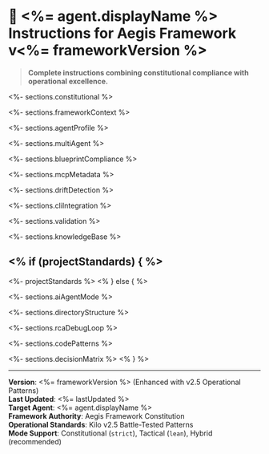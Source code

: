 <!--
@aegisFrameworkVersion: <%= frameworkVersion %>
<% if (projectStandards) { %>@intent: Complete <%= agent.displayName %> instructions combining constitutional compliance with operational excellence
@context: Single source of truth for <%= agent.displayName %> under Aegis Framework + Kilo standards
@generatedFrom: agent-instructions.template.md + project-standards.md
@lastGenerated: <%= lastUpdated %><% } else { %>@intent: Agent-agnostic instructions template for all Aegis agents
@context: Modular, versioned, and assembled from framework docs and agent profiles
@generatedFrom: agent-instructions.template.md<% } %>
-->

# 🤖 <%= agent.displayName %> Instructions for Aegis Framework v<%= frameworkVersion %>

> **Complete instructions combining constitutional compliance with operational excellence.**

<%- sections.constitutional %>

<%- sections.frameworkContext %>

<%- sections.agentProfile %>

<%- sections.multiAgent %>

<%- sections.blueprintCompliance %>

<%- sections.mcpMetadata %>

<%- sections.driftDetection %>

<%- sections.cliIntegration %>

<%- sections.validation %>

<%- sections.knowledgeBase %>

<% if (projectStandards) { %>
---
<%- projectStandards %>
<% } else { %>

<%- sections.aiAgentMode %>

<%- sections.directoryStructure %>

<%- sections.rcaDebugLoop %>

<%- sections.codePatterns %>

<%- sections.decisionMatrix %>
<% } %>

---

**Version**: <%= frameworkVersion %> (Enhanced with v2.5 Operational Patterns)  
**Last Updated**: <%= lastUpdated %>  
**Target Agent**: <%= agent.displayName %>  
**Framework Authority**: Aegis Framework Constitution  
**Operational Standards**: Kilo v2.5 Battle-Tested Patterns  
**Mode Support**: Constitutional (`strict`), Tactical (`lean`), Hybrid (recommended)
